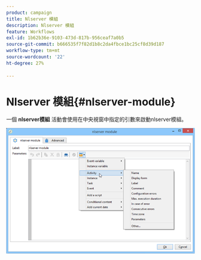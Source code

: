 ```yaml
---
product: campaign
title: Nlserver 模組
description: Nlserver 模組
feature: Workflows
exl-id: 1b62b36e-9103-473d-817b-956ceaf7a0b5
source-git-commit: b666535f7f82d1b8c2da4fbce1bc25cf8d39d187
workflow-type: tm+mt
source-wordcount: '22'
ht-degree: 27%

---
```


# Nlserver 模組{#nlserver-module}



一個 **nlserver模組** 活動會使用在中央視窗中指定的引數來啟動nlserver模組。

![](assets/nlserver_module_edit.png)
